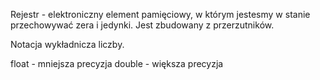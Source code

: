 Rejestr - elektroniczny element pamięciowy, w którym jestesmy w stanie przechowywać zera i jedynki. Jest zbudowany z przerzutników.

Notacja wykładnicza liczby.

float - mniejsza precyzja
double - większa precyzja